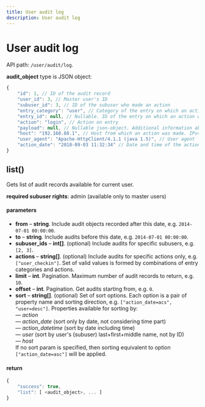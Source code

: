 ```yaml
---
title: User audit log 
description: User audit log
---
```


# User audit log

API path: `/user/audit/log`.

**audit_object** type is JSON object:

```js
{
    "id": 1, // ID of the audit record
    "user_id": 3, // Master user's ID
    "subuser_id": 3, // ID of the subuser who made an action
    "entry_category": "user", // Category of the entry on which an action was made
    "entry_id": null, // Nullable. ID of the entry on which an action was made
    "action": "login", // Action on entry
    "payload": null, // Nullable json-object. Additional information about action 
    "host": "192.168.88.1", // Host from which an action was made. IPv4 or IPv6
    "user_agent": "Apache-HttpClient/4.1.1 (java 1.5)", // User agent
    "action_date": "2018-09-03 11:32:34" // Date and time of the action
}
```

## list()

Gets list of audit records available for current user.

**required subuser rights**: admin (available only to master users)

#### parameters

*   **from** – **string**. Include audit objects recorded after this date, e.g. `2014-07-01 00:00:00`.
*   **to** – **string**. Include audits before this date, e.g. `2014-07-01 00:00:00`.
*   **subuser_ids** – **int[]**. (optional) Include audits for specific subusers, e.g. `[2, 3]`.
*   **actions** – **string\[\]**. (optional) Include audits for specific actions only, e.g. `["user_checkin"]`. Set of valid values is formed by combinations of entry categories and actions.
*   **limit** – **int**. Pagination. Maximum number of audit records to return, e.g. `10`.
*   **offset** – **int**. Pagination. Get audits starting from, e.g. `0`.
*   **sort** – **string\[\]**. (optional) Set of sort options. Each option is a pair of property name and sorting direction, e.g. `["action_date=acs", "user=desc"]`. Properties available for sorting by:
    <br> — *action*
    <br> — *action_date* (sort only by date, not considering time part)
    <br> — *action_datetime* (sort by date including time)
    <br> — *user* (sort by user's (subuser) last+first+middle name, not by ID)
    <br> — *host*
    <br> If no sort param is specified, then sorting equivalent to option `["action_date=asc"]` will be applied.

#### return

```js
{
    "success": true,
    "list": [ <audit_object>, ... ]
}
```